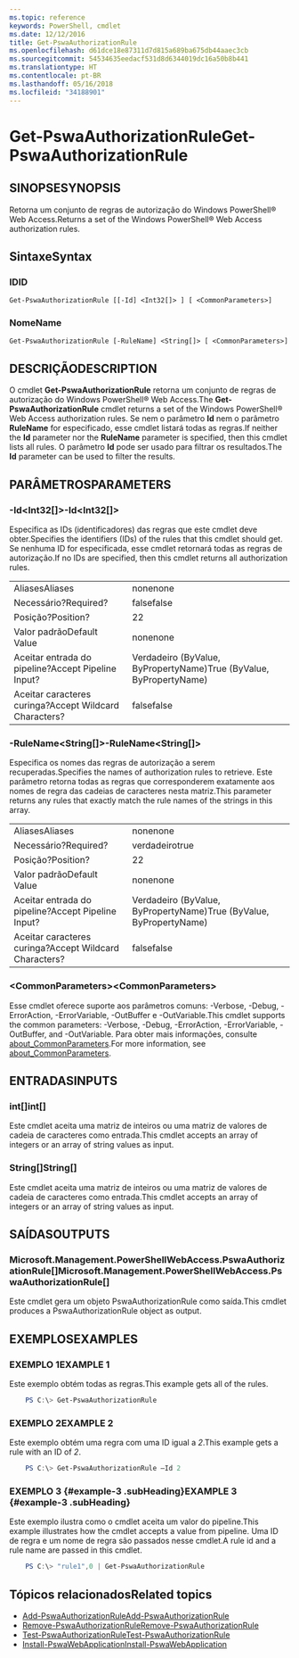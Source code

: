 ```yaml
---
ms.topic: reference
keywords: PowerShell, cmdlet
ms.date: 12/12/2016
title: Get-PswaAuthorizationRule
ms.openlocfilehash: d61dce18e87311d7d815a689ba675db44aaec3cb
ms.sourcegitcommit: 54534635eedacf531d8d6344019dc16a50b8b441
ms.translationtype: HT
ms.contentlocale: pt-BR
ms.lasthandoff: 05/16/2018
ms.locfileid: "34188901"
---
```

# <a name="get-pswaauthorizationrule"></a><span data-ttu-id="d1983-103">Get-PswaAuthorizationRule</span><span class="sxs-lookup"><span data-stu-id="d1983-103">Get-PswaAuthorizationRule</span></span>

## <a name="synopsis"></a><span data-ttu-id="d1983-104">SINOPSE</span><span class="sxs-lookup"><span data-stu-id="d1983-104">SYNOPSIS</span></span>

<span data-ttu-id="d1983-105">Retorna um conjunto de regras de autorização do Windows PowerShell® Web Access.</span><span class="sxs-lookup"><span data-stu-id="d1983-105">Returns a set of the Windows PowerShell® Web Access authorization rules.</span></span>

## <a name="syntax"></a><span data-ttu-id="d1983-106">Sintaxe</span><span class="sxs-lookup"><span data-stu-id="d1983-106">Syntax</span></span>

### <a name="id"></a><span data-ttu-id="d1983-107">ID</span><span class="sxs-lookup"><span data-stu-id="d1983-107">ID</span></span>
```
Get-PswaAuthorizationRule [[-Id] <Int32[]> ] [ <CommonParameters>]
```

### <a name="name"></a><span data-ttu-id="d1983-108">Nome</span><span class="sxs-lookup"><span data-stu-id="d1983-108">Name</span></span>
```
Get-PswaAuthorizationRule [-RuleName] <String[]> [ <CommonParameters>]
```

## <a name="description"></a><span data-ttu-id="d1983-109">DESCRIÇÃO</span><span class="sxs-lookup"><span data-stu-id="d1983-109">DESCRIPTION</span></span>

<span data-ttu-id="d1983-110">O cmdlet **Get-PswaAuthorizationRule** retorna um conjunto de regras de autorização do Windows PowerShell® Web Access.</span><span class="sxs-lookup"><span data-stu-id="d1983-110">The **Get-PswaAuthorizationRule** cmdlet returns a set of the Windows PowerShell® Web Access authorization rules.</span></span>
<span data-ttu-id="d1983-111">Se nem o parâmetro **Id** nem o parâmetro **RuleName** for especificado, esse cmdlet listará todas as regras.</span><span class="sxs-lookup"><span data-stu-id="d1983-111">If neither the **Id** parameter nor the **RuleName** parameter is specified, then this cmdlet lists all rules.</span></span> <span data-ttu-id="d1983-112">O parâmetro **Id** pode ser usado para filtrar os resultados.</span><span class="sxs-lookup"><span data-stu-id="d1983-112">The **Id** parameter can be used to filter the results.</span></span>

## <a name="parameters"></a><span data-ttu-id="d1983-113">PARÂMETROS</span><span class="sxs-lookup"><span data-stu-id="d1983-113">PARAMETERS</span></span>

### <a name="-idltint32gt"></a><span data-ttu-id="d1983-114">-Id&lt;Int32\[\]&gt;</span><span class="sxs-lookup"><span data-stu-id="d1983-114">-Id&lt;Int32\[\]&gt;</span></span>

<span data-ttu-id="d1983-115">Especifica as IDs (identificadores) das regras que este cmdlet deve obter.</span><span class="sxs-lookup"><span data-stu-id="d1983-115">Specifies the identifiers (IDs) of the rules that this cmdlet should get.</span></span> <span data-ttu-id="d1983-116">Se nenhuma ID for especificada, esse cmdlet retornará todas as regras de autorização.</span><span class="sxs-lookup"><span data-stu-id="d1983-116">If no IDs are specified, then this cmdlet returns all authorization rules.</span></span>

|||
|-|-|
| <span data-ttu-id="d1983-117">Aliases</span><span class="sxs-lookup"><span data-stu-id="d1983-117">Aliases</span></span>                              | <span data-ttu-id="d1983-118">none</span><span class="sxs-lookup"><span data-stu-id="d1983-118">none</span></span>                                 |
| <span data-ttu-id="d1983-119">Necessário?</span><span class="sxs-lookup"><span data-stu-id="d1983-119">Required?</span></span>                            | <span data-ttu-id="d1983-120">false</span><span class="sxs-lookup"><span data-stu-id="d1983-120">false</span></span>                                |
| <span data-ttu-id="d1983-121">Posição?</span><span class="sxs-lookup"><span data-stu-id="d1983-121">Position?</span></span>                            | <span data-ttu-id="d1983-122">2</span><span class="sxs-lookup"><span data-stu-id="d1983-122">2</span></span>                                    |
| <span data-ttu-id="d1983-123">Valor padrão</span><span class="sxs-lookup"><span data-stu-id="d1983-123">Default Value</span></span>                        | <span data-ttu-id="d1983-124">none</span><span class="sxs-lookup"><span data-stu-id="d1983-124">none</span></span>                                 |
| <span data-ttu-id="d1983-125">Aceitar entrada do pipeline?</span><span class="sxs-lookup"><span data-stu-id="d1983-125">Accept Pipeline Input?</span></span>               | <span data-ttu-id="d1983-126">Verdadeiro (ByValue, ByPropertyName)</span><span class="sxs-lookup"><span data-stu-id="d1983-126">True (ByValue, ByPropertyName)</span></span>       |
| <span data-ttu-id="d1983-127">Aceitar caracteres curinga?</span><span class="sxs-lookup"><span data-stu-id="d1983-127">Accept Wildcard Characters?</span></span>          | <span data-ttu-id="d1983-128">false</span><span class="sxs-lookup"><span data-stu-id="d1983-128">false</span></span>                                |

### <a name="-rulenameltstringgt"></a><span data-ttu-id="d1983-129">-RuleName&lt;String\[\]&gt;</span><span class="sxs-lookup"><span data-stu-id="d1983-129">-RuleName&lt;String\[\]&gt;</span></span>

<span data-ttu-id="d1983-130">Especifica os nomes das regras de autorização a serem recuperadas.</span><span class="sxs-lookup"><span data-stu-id="d1983-130">Specifies the names of authorization rules to retrieve.</span></span> <span data-ttu-id="d1983-131">Este parâmetro retorna todas as regras que corresponderem exatamente aos nomes de regra das cadeias de caracteres nesta matriz.</span><span class="sxs-lookup"><span data-stu-id="d1983-131">This parameter returns any rules that exactly match the rule names of the strings in this array.</span></span>

|||
|-|-|
| <span data-ttu-id="d1983-132">Aliases</span><span class="sxs-lookup"><span data-stu-id="d1983-132">Aliases</span></span>                              | <span data-ttu-id="d1983-133">none</span><span class="sxs-lookup"><span data-stu-id="d1983-133">none</span></span>                                 |
| <span data-ttu-id="d1983-134">Necessário?</span><span class="sxs-lookup"><span data-stu-id="d1983-134">Required?</span></span>                            | <span data-ttu-id="d1983-135">verdadeiro</span><span class="sxs-lookup"><span data-stu-id="d1983-135">true</span></span>                                 |
| <span data-ttu-id="d1983-136">Posição?</span><span class="sxs-lookup"><span data-stu-id="d1983-136">Position?</span></span>                            | <span data-ttu-id="d1983-137">2</span><span class="sxs-lookup"><span data-stu-id="d1983-137">2</span></span>                                    |
| <span data-ttu-id="d1983-138">Valor padrão</span><span class="sxs-lookup"><span data-stu-id="d1983-138">Default Value</span></span>                        | <span data-ttu-id="d1983-139">none</span><span class="sxs-lookup"><span data-stu-id="d1983-139">none</span></span>                                 |
| <span data-ttu-id="d1983-140">Aceitar entrada do pipeline?</span><span class="sxs-lookup"><span data-stu-id="d1983-140">Accept Pipeline Input?</span></span>               | <span data-ttu-id="d1983-141">Verdadeiro (ByValue, ByPropertyName)</span><span class="sxs-lookup"><span data-stu-id="d1983-141">True (ByValue, ByPropertyName)</span></span>       |
| <span data-ttu-id="d1983-142">Aceitar caracteres curinga?</span><span class="sxs-lookup"><span data-stu-id="d1983-142">Accept Wildcard Characters?</span></span>          | <span data-ttu-id="d1983-143">false</span><span class="sxs-lookup"><span data-stu-id="d1983-143">false</span></span>                                |

### <a name="ltcommonparametersgt"></a><span data-ttu-id="d1983-144">&lt;CommonParameters&gt;</span><span class="sxs-lookup"><span data-stu-id="d1983-144">&lt;CommonParameters&gt;</span></span>

<span data-ttu-id="d1983-145">Esse cmdlet oferece suporte aos parâmetros comuns: -Verbose, -Debug, -ErrorAction, -ErrorVariable, -OutBuffer e -OutVariable.</span><span class="sxs-lookup"><span data-stu-id="d1983-145">This cmdlet supports the common parameters: -Verbose, -Debug, -ErrorAction, -ErrorVariable, -OutBuffer, and -OutVariable.</span></span>
<span data-ttu-id="d1983-146">Para obter mais informações, consulte [about_CommonParameters](http://go.microsoft.com/fwlink/p/?LinkID=113216).</span><span class="sxs-lookup"><span data-stu-id="d1983-146">For more information, see [about_CommonParameters](http://go.microsoft.com/fwlink/p/?LinkID=113216).</span></span>

## <a name="inputs"></a><span data-ttu-id="d1983-147">ENTRADAS</span><span class="sxs-lookup"><span data-stu-id="d1983-147">INPUTS</span></span>

### <a name="int"></a><span data-ttu-id="d1983-148">int\[\]</span><span class="sxs-lookup"><span data-stu-id="d1983-148">int\[\]</span></span>

<span data-ttu-id="d1983-149">Este cmdlet aceita uma matriz de inteiros ou uma matriz de valores de cadeia de caracteres como entrada.</span><span class="sxs-lookup"><span data-stu-id="d1983-149">This cmdlet accepts an array of integers or an array of string values as input.</span></span>

### <a name="string"></a><span data-ttu-id="d1983-150">String\[\]</span><span class="sxs-lookup"><span data-stu-id="d1983-150">String\[\]</span></span>

<span data-ttu-id="d1983-151">Este cmdlet aceita uma matriz de inteiros ou uma matriz de valores de cadeia de caracteres como entrada.</span><span class="sxs-lookup"><span data-stu-id="d1983-151">This cmdlet accepts an array of integers or an array of string values as input.</span></span>

## <a name="outputs"></a><span data-ttu-id="d1983-152">SAÍDAS</span><span class="sxs-lookup"><span data-stu-id="d1983-152">OUTPUTS</span></span>

### <a name="microsoftmanagementpowershellwebaccesspswaauthorizationrule"></a><span data-ttu-id="d1983-153">Microsoft.Management.PowerShellWebAccess.PswaAuthorizationRule\[\]</span><span class="sxs-lookup"><span data-stu-id="d1983-153">Microsoft.Management.PowerShellWebAccess.PswaAuthorizationRule\[\]</span></span>

<span data-ttu-id="d1983-154">Este cmdlet gera um objeto PswaAuthorizationRule como saída.</span><span class="sxs-lookup"><span data-stu-id="d1983-154">This cmdlet produces a PswaAuthorizationRule object as output.</span></span>


## <a name="examples"></a><span data-ttu-id="d1983-155">EXEMPLOS</span><span class="sxs-lookup"><span data-stu-id="d1983-155">EXAMPLES</span></span>

### <a name="example-1"></a><span data-ttu-id="d1983-156">EXEMPLO 1</span><span class="sxs-lookup"><span data-stu-id="d1983-156">EXAMPLE 1</span></span>

<span data-ttu-id="d1983-157">Este exemplo obtém todas as regras.</span><span class="sxs-lookup"><span data-stu-id="d1983-157">This example gets all of the rules.</span></span>

```PowerShell
    PS C:\> Get-PswaAuthorizationRule
```

### <a name="example-2"></a><span data-ttu-id="d1983-158">EXEMPLO 2</span><span class="sxs-lookup"><span data-stu-id="d1983-158">EXAMPLE 2</span></span>

<span data-ttu-id="d1983-159">Este exemplo obtém uma regra com uma ID igual a *2*.</span><span class="sxs-lookup"><span data-stu-id="d1983-159">This example gets a rule with an ID of *2*.</span></span>

```PowerShell
    PS C:\> Get-PswaAuthorizationRule –Id 2
```

### <a name="example-3-example-3-subheading"></a><span data-ttu-id="d1983-160">EXEMPLO 3 {#example-3 .subHeading}</span><span class="sxs-lookup"><span data-stu-id="d1983-160">EXAMPLE 3 {#example-3 .subHeading}</span></span>

<span data-ttu-id="d1983-161">Este exemplo ilustra como o cmdlet aceita um valor do pipeline.</span><span class="sxs-lookup"><span data-stu-id="d1983-161">This example illustrates how the cmdlet accepts a value from pipeline.</span></span>
<span data-ttu-id="d1983-162">Uma ID de regra e um nome de regra são passados nesse cmdlet.</span><span class="sxs-lookup"><span data-stu-id="d1983-162">A rule id and a rule name are passed in this cmdlet.</span></span>

```PowerShell
    PS C:\> "rule1",0 | Get-PswaAuthorizationRule
```

## <a name="related-topics"></a><span data-ttu-id="d1983-163">Tópicos relacionados</span><span class="sxs-lookup"><span data-stu-id="d1983-163">Related topics</span></span>

- [<span data-ttu-id="d1983-164">Add-PswaAuthorizationRule</span><span class="sxs-lookup"><span data-stu-id="d1983-164">Add-PswaAuthorizationRule</span></span>](add-pswaauthorizationrule.md)
- [<span data-ttu-id="d1983-165">Remove-PswaAuthorizationRule</span><span class="sxs-lookup"><span data-stu-id="d1983-165">Remove-PswaAuthorizationRule</span></span>](remove-pswaauthorizationrule.md)
- [<span data-ttu-id="d1983-166">Test-PswaAuthorizationRule</span><span class="sxs-lookup"><span data-stu-id="d1983-166">Test-PswaAuthorizationRule</span></span>](test-pswaauthorizationrule.md)
- [<span data-ttu-id="d1983-167">Install-PswaWebApplication</span><span class="sxs-lookup"><span data-stu-id="d1983-167">Install-PswaWebApplication</span></span>](install-pswawebapplication.md)